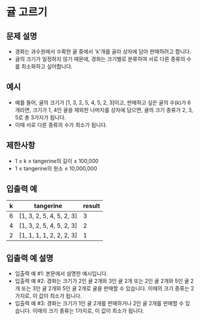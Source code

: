 # 귤 고르기

## 문제 설명
- 경화는 과수원에서 수확한 귤 중에서 'k'개를 골라 상자에 담아 판매하려고 합니다.
- 귤의 크기가 일정하지 않기 때문에, 경화는 크기별로 분류하여 서로 다른 종류의 수를 최소화하고 싶어합니다.

## 예시
- 예를 들어, 귤의 크기가 [1, 3, 2, 5, 4, 5, 2, 3]이고, 판매하고 싶은 귤의 수(k)가 6개라면,
  크기가 1, 4인 귤을 제외한 나머지를 상자에 담으면, 귤의 크기 종류가 2, 3, 5로 총 3가지가 됩니다.
- 이때 서로 다른 종류의 수가 최소가 됩니다.

## 제한사항
- 1 ≤ k ≤ tangerine의 길이 ≤ 100,000
- 1 ≤ tangerine의 원소 ≤ 10,000,000

## 입출력 예
| k | tangerine               | result |
|---|-------------------------|--------|
| 6 | [1, 3, 2, 5, 4, 5, 2, 3] | 3      |
| 4 | [1, 3, 2, 5, 4, 5, 2, 3] | 2      |
| 2 | [1, 1, 1, 1, 2, 2, 2, 3] | 1      |

## 입출력 예 설명
- 입출력 예 #1: 본문에서 설명한 예시입니다.
- 입출력 예 #2: 경화는 크기가 2인 귤 2개와 3인 귤 2개 또는 2인 귤 2개와 5인 귤 2개 또는 3인 귤 2개와 5인 귤 2개로 귤을 판매할 수 있습니다. 이때의 크기 종류는 2가지로, 이 값이 최소가 됩니다.
- 입출력 예 #3: 경화는 크기가 1인 귤 2개를 판매하거나 2인 귤 2개를 판매할 수 있습니다. 이때의 크기 종류는 1가지로, 이 값이 최소가 됩니다.
